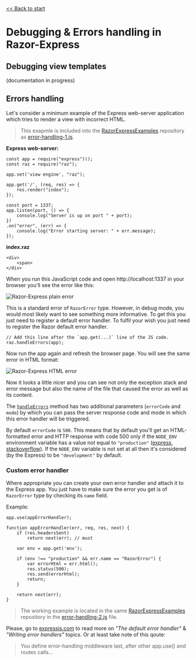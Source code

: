 [<< Back to start](../README.md)

# Debugging & Errors handling in Razor-Express

## Debugging view templates
(documentation in progress)

## Errors handling

Let's consider a minimum example of the Express web-server application which tries to render a view with incorrect HTML. 
> This exapmle is included into the [RazorExpressExamples](https://github.com/DevelAx/RazorExpressExamples) repository as [error-handling-1.js](https://github.com/DevelAx/RazorExpressExamples/blob/master/error-handling-1.js).

**Express web-server:**
```JS
const app = require("express")();
const raz = require("raz");

app.set('view engine', "raz");

app.get('/', (req, res) => {
    res.render("index");
});

const port = 1337;
app.listen(port, () => {
    console.log("Server is up on port " + port);
})
.on("error", (err) => {
    console.log("Error starting server: " + err.message);
});
```
**index.raz**
```HTML+RAZOR
<div>
    <span>
</div>
```

When you run this JavaScript code and open http://localhost:1337 in your browser you'll see the error like this:

![Razor-Express plain error](https://github.com/DevelAx/RazorExpressExamples/blob/master/docs/error-handling/PlainError.jpg?raw=true)

This is a standard error of `RazorError` type. However, in debug mode, you would most likely want to see something more informative. To get this you just need to register a default error handler. To fulfil your wish you just need to register the Razor default error handler. 
```JS
// Add this line after the `app.get(...)` line of the JS code.
raz.handleErrors(app);
```
Now run the app again and refresh the browser page. You will see the same error in HTML format:

![Razor-Express HTML error](https://github.com/DevelAx/RazorExpressExamples/blob/master/docs/error-handling/HtmlError.jpg)

Now it looks a little nicer and you can see not only the exception stack and error message but also the name of the file that caused the error as well as its content.   

The [`handleErrors`](api.md#handleerrorsapp-errorcode-mode) method has two additional parameters (`errorCode` and `mode`) by which you can pass the server response code and mode in which this error handler will be triggered. 

By default `errorCode` is `500`. This means that by default you'll get an HTML-formatted error and HTTP response with code 500 only if the `NODE_ENV` environment variable has a value not equal to `"production"` ([express](https://expressjs.com/en/advanced/best-practice-performance.html#set-node_env-to-production), [stackoverflow](https://stackoverflow.com/a/16979503/1844247)). If the `NODE_ENV` variable is not set at all then it's considered (by the Express) to be `"development"` by default.


### Custom error handler
Where appropriate you can create your own error handler and attach it to the Express app. You just have to make sure the error you get is of `RazorError` type by checking its `name` field. 

Example:
```JS
app.use(appErrorHandler);

function appErrorHandler(err, req, res, next) {
    if (res.headersSent)
        return next(err); // must

    var env = app.get('env');

    if (env !== "production" && err.name == "RazorError") {
        var errorHtml = err.html();
        res.status(500);
        res.send(errorHtml);
        return;
    }
    
    return next(err);
}
```
>The working example is located in the same [RazorExpressExamples](https://github.com/DevelAx/RazorExpressExamples) repository in the [error-handling-2.js](https://github.com/DevelAx/RazorExpressExamples/blob/master/error-handling-1.js) file.

Please, go to [expressjs.com](https://expressjs.com/en/guide/error-handling.html) to read more on *"The default error handler"* & *"Writing error handlers"* topics. Or at least take note of this qoute:
> You define error-handling middleware last, after other app.use() and routes calls...


